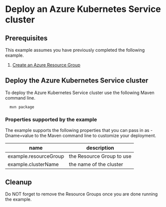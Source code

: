 
# Deploy an Azure Kubernetes Service cluster

## Prerequisites

This example assumes you have previously completed the following example.

1. [Create an Azure Resource Group](../resourcegroup-create/README.md)

## Deploy the Azure Kubernetes Service cluster

To deploy the Azure Kubernetes Service cluster use the following Maven command line.

````shell
  mvn package
````

### Properties supported by the example

The example supports the following properties that you can pass in as -Dname=value to the Maven command line to customize your deployment.

| name                      | description                               |
|---------------------------|-------------------------------------------|
| example.resourceGroup     | the Resource Group to use                 |
| example.clusterName       | the name of the cluster                   |

## Cleanup

Do NOT forget to remove the Resource Groups once you are done running the example.
